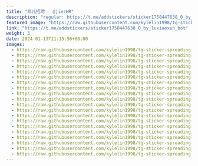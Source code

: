 ```yaml
---
title: "鸡儿招聘   @jierHR"
description: "regular: https://t.me/addstickers/sticker1758447638_0_by_luxiaoxun_bot"
featured_image: "https://raw.githubusercontent.com/kylelin1998/tg-sticker-spreading-worldwide-images/main/img/5dcf5060-1092-409f-ba5f-36481fd2e3b1.jpg"
link: "https://t.me/addstickers/sticker1758447638_0_by_luxiaoxun_bot"
weight: 3
date: 2024-01-13T11:15:56+08:00
images:
  - https://raw.githubusercontent.com/kylelin1998/tg-sticker-spreading-worldwide-images/main/img/5dcf5060-1092-409f-ba5f-36481fd2e3b1.jpg
  - https://raw.githubusercontent.com/kylelin1998/tg-sticker-spreading-worldwide-images/main/img/9def2bdf-cb3e-46d4-b428-2bc7d478261e.jpg
  - https://raw.githubusercontent.com/kylelin1998/tg-sticker-spreading-worldwide-images/main/img/36252aca-acbf-4585-b7a4-70a0b2e7bfa2.jpg
  - https://raw.githubusercontent.com/kylelin1998/tg-sticker-spreading-worldwide-images/main/img/0513902f-c3c4-409a-8ed8-d8221780cf9e.jpg
  - https://raw.githubusercontent.com/kylelin1998/tg-sticker-spreading-worldwide-images/main/img/043fb91c-bee8-4201-a913-bcff5936c815.jpg
  - https://raw.githubusercontent.com/kylelin1998/tg-sticker-spreading-worldwide-images/main/img/2fe465fd-d8f6-4457-9693-81b19047dd9b.jpg
  - https://raw.githubusercontent.com/kylelin1998/tg-sticker-spreading-worldwide-images/main/img/14536d2f-7113-45c9-bce6-e96d05419af7.jpg
  - https://raw.githubusercontent.com/kylelin1998/tg-sticker-spreading-worldwide-images/main/img/d8b50906-ef6a-4758-a1b7-d4d08cefee40.jpg
  - https://raw.githubusercontent.com/kylelin1998/tg-sticker-spreading-worldwide-images/main/img/01ea7dc8-28ca-4dfe-bb57-45865fc59019.jpg
  - https://raw.githubusercontent.com/kylelin1998/tg-sticker-spreading-worldwide-images/main/img/3faa2e41-852f-494d-9437-30725e5dacb0.jpg
  - https://raw.githubusercontent.com/kylelin1998/tg-sticker-spreading-worldwide-images/main/img/e815d071-17f3-4f11-b994-61a942b55743.jpg
  - https://raw.githubusercontent.com/kylelin1998/tg-sticker-spreading-worldwide-images/main/img/3888dfb9-df93-45d2-a086-5841d7c37b37.jpg
  - https://raw.githubusercontent.com/kylelin1998/tg-sticker-spreading-worldwide-images/main/img/d54db28e-248a-4977-aa87-e46ce8480b0e.jpg
  - https://raw.githubusercontent.com/kylelin1998/tg-sticker-spreading-worldwide-images/main/img/46a8c97d-59a0-4b9b-8854-c3b2d68e2421.jpg
  - https://raw.githubusercontent.com/kylelin1998/tg-sticker-spreading-worldwide-images/main/img/80e90a9d-a85b-44a4-b2ff-d1c0673be463.jpg
  - https://raw.githubusercontent.com/kylelin1998/tg-sticker-spreading-worldwide-images/main/img/11f321b2-3d76-45d9-a142-29e14c9a390f.jpg
  - https://raw.githubusercontent.com/kylelin1998/tg-sticker-spreading-worldwide-images/main/img/4f2502e1-66fd-44b9-ad8f-cfa230544aa1.jpg
  - https://raw.githubusercontent.com/kylelin1998/tg-sticker-spreading-worldwide-images/main/img/8b539c22-7028-4118-8fc3-f01f1e5eeb14.jpg
  - https://raw.githubusercontent.com/kylelin1998/tg-sticker-spreading-worldwide-images/main/img/f20db6e1-f66b-4f47-9e03-d287e6e9facd.jpg
  - https://raw.githubusercontent.com/kylelin1998/tg-sticker-spreading-worldwide-images/main/img/56cd5fb1-5471-4a34-9fbf-c9ae2686b51a.jpg
---
```

